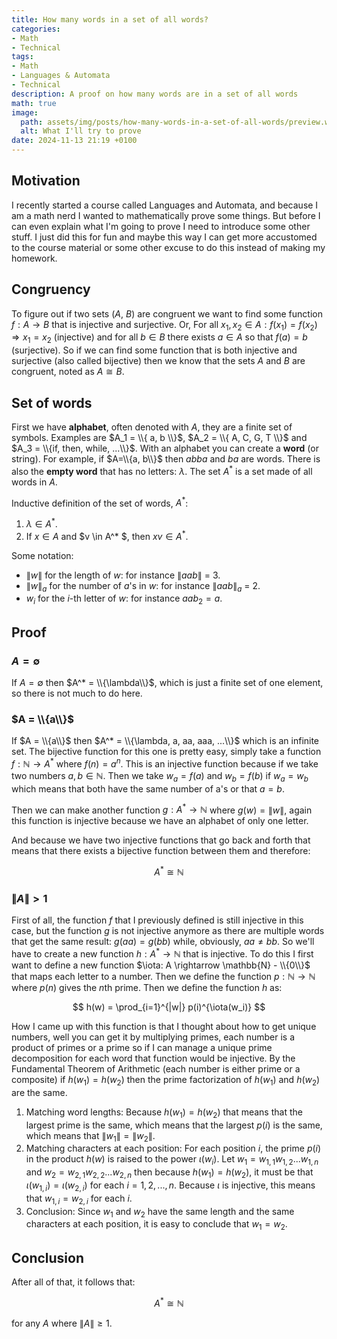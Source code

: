 ```yaml
---
title: How many words in a set of all words?
categories:
- Math
- Technical
tags:
- Math
- Languages & Automata
- Technical
description: A proof on how many words are in a set of all words
math: true
image:
  path: assets/img/posts/how-many-words-in-a-set-of-all-words/preview.webp
  alt: What I'll try to prove
date: 2024-11-13 21:19 +0100
---
```

## Motivation

I recently started a course called Languages and Automata, and because I am a math nerd I wanted to mathematically prove some things. But before I can even explain what I'm going to prove I need to introduce some other stuff. I just did this for fun and maybe this way I can get more accustomed to the course material or some other excuse to do this instead of making my homework.

## Congruency

To figure out if two sets ($A$, $B$) are congruent we want to find some function $f: A \rightarrow B$ that is injective and surjective. Or, For all $x_1, x_2 \in A: f(x_1) = f(x_2) \Rightarrow x_1 = x_2$ (injective) and for all $b \in B$ there exists $a \in A$ so that $f(a) = b$ (surjective). So if we can find some function that is both injective and surjective (also called bijective) then we know that the sets $A$ and $B$ are congruent, noted as $A\cong B$.

## Set of words

First we have **alphabet**, often denoted with $A$, they are a finite set of symbols. Examples are $A_1 = \\{ a, b \\}$, $A_2 = \\{ A, C, G, T \\}$ and $A_3 = \\{if, then, while, ...\\}$. With an alphabet you can create a **word** (or string). For example, if $A=\\{a, b\\}$ then $abba$ and $ba$ are words. There is also the **empty word** that has no letters: $\lambda$. The set $A^*$ is a set made of all words in $A$.

Inductive definition of the set of words, $A^*$:
1. $\lambda \in A^*$.
2. If $x \in A$ and $v \in A^* $, then $xv \in A^*$.

Some notation:
- $\|w\|$ for the length of $w$: for instance $\|aab\|$ = 3.
- $\|w\|_a$ for the number of $a$'s in $w$: for instance $\|aab\|_a$ = 2.
- $w_i$ for the $i$-th letter of $w$: for instance $aab_2 = a$.

## Proof

### $A = \emptyset$

If $A = \emptyset$ then $A^* = \\{\lambda\\}$, which is just a finite set of one element, so there is not much to do here.

### $A = \\{a\\}$

If $A = \\{a\\}$ then $A^* = \\{\lambda, a, aa, aaa, ...\\}$ which is an infinite set. The bijective function for this one is pretty easy, simply take a function $f: \mathbb{N} \rightarrow A^*$ where $f(n) = a^n$. This is an injective function because if we take two numbers $a, b \in \mathbb{N}$. Then we take $w_a = f(a)$ and $w_b = f(b)$ if $w_a = w_b$ which means that both have the same number of a's or that $a = b$.

Then we can make another function $g: A^* \rightarrow \mathbb{N}$ where $g(w) = \|w\|$, again this function is injective because we have an alphabet of only one letter.

And because we have two injective functions that go back and forth that means that there exists a bijective function between them and therefore:

$$A^* \cong \mathbb{N}$$

### $\|A\| > 1$

First of all, the function  $f$ that I previously defined is still injective in this case, but the function $g$ is not injective anymore as there are multiple words that get the same result: $g(aa) = g(bb)$ while, obviously, $aa \neq bb$. So we'll have to create a new function $h: A^* \rightarrow \mathbb{N}$ that is injective. To do this I first want to define a new function $\iota: A \rightarrow \mathbb{N} - \\{0\\}$ that maps each letter to a number. Then we define the function $p: \mathbb{N} \rightarrow \mathbb{N}$ where $p(n)$ gives the $n$th prime. Then we define the function $h$ as:

$$ h(w) = \prod_{i=1}^{|w|} p(i)^{\iota(w_i)} $$

How I came up with this function is that I thought about how to get unique numbers, well you can get it by multiplying primes, each number is a product of primes or a prime so if I can manage a unique prime decomposition for each word that function would be injective. By the Fundamental Theorem of Arithmetic (each number is either prime or a composite) if $h(w_1) = h(w_2)$ then the prime factorization of $h(w_1)$ and $h(w_2)$ are the same.
1. Matching word lengths: Because $h(w_1) = h(w_2)$ that means that the largest prime is the same, which means that the largest $p(i)$ is the same, which means that $\|w_1\| = \|w_2\|$.
2. Matching characters at each position: For each position $i$, the prime $p(i)$ in the product $h(w)$ is raised to the power $\iota(w_i)$. Let $w_1 = w_{1,1}w_{1,2}...w_{1,n}$ and $w_2 = w_{2,1}w_{2,2}...w_{2,n}$ then because $h(w_1) = h(w_2)$, it must be that $\iota(w_{1,i})=\iota(w_{2,i})$ for each $i=1,2,...,n$. Because $\iota$ is injective, this means that $w_{1,i}=w_{2,i}$ for each $i$.
3. Conclusion: Since $w_1$ and $w_2$ have the same length and the same characters at each position, it is easy to conclude that $w_1 = w_2$.

## Conclusion

After all of that, it follows that:

$$A^* \cong \mathbb{N}$$

for any $A$ where $\|A\| \geq 1$.
